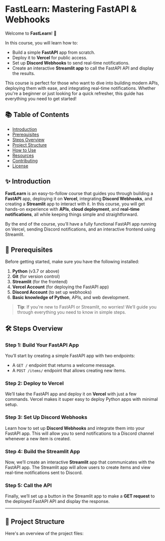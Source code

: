 # **FastLearn: Mastering FastAPI & Webhooks**

Welcome to **FastLearn**! 🚀

In this course, you will learn how to:
- Build a simple **FastAPI** app from scratch.
- Deploy it to **Vercel** for public access.
- Set up **Discord Webhooks** to send real-time notifications.
- Create an interactive **Streamlit app** to call the FastAPI API and display the results.

This course is perfect for those who want to dive into building modern APIs, deploying them with ease, and integrating real-time notifications. Whether you're a beginner or just looking for a quick refresher, this guide has everything you need to get started!

## 📚 **Table of Contents**

- [Introduction](#introduction)
- [Prerequisites](#prerequisites)
- [Steps Overview](#steps-overview)
- [Project Structure](#project-structure)
- [How to Use](#how-to-use)
- [Resources](#resources)
- [Contributing](#contributing)
- [License](#license)

## ✨ **Introduction**

**FastLearn** is an easy-to-follow course that guides you through building a **FastAPI** app, deploying it on **Vercel**, integrating **Discord Webhooks**, and creating a **Streamlit** app to interact with it. In this course, you will get hands-on experience with **APIs**, **cloud deployment**, and **real-time notifications**, all while keeping things simple and straightforward.

By the end of the course, you’ll have a fully functional FastAPI app running on Vercel, sending Discord notifications, and an interactive frontend using Streamlit.

## 🚀 **Prerequisites**

Before getting started, make sure you have the following installed:

1. **Python** (v3.7 or above)
2. **Git** (for version control)
3. **Streamlit** (for the frontend)
4. **Vercel Account** (for deploying the FastAPI app)
5. **Discord Account** (to set up webhooks)
6. **Basic knowledge of Python**, APIs, and web development.

> **Tip**: If you're new to FastAPI or Streamlit, no worries! We’ll guide you through everything you need to know in simple steps.

## 🛠 **Steps Overview**

### **Step 1: Build Your FastAPI App**
You’ll start by creating a simple FastAPI app with two endpoints:
- A `GET /` endpoint that returns a welcome message.
- A `POST /items/` endpoint that allows creating new items.

### **Step 2: Deploy to Vercel**
We’ll take the FastAPI app and deploy it on **Vercel** with just a few commands. Vercel makes it super easy to deploy Python apps with minimal setup.

### **Step 3: Set Up Discord Webhooks**
Learn how to set up **Discord Webhooks** and integrate them into your FastAPI app. This will allow you to send notifications to a Discord channel whenever a new item is created.

### **Step 4: Build the Streamlit App**
Now, we’ll create an interactive **Streamlit** app that communicates with the FastAPI app. The Streamlit app will allow users to create items and view real-time notifications sent to Discord.

### **Step 5: Call the API**
Finally, we’ll set up a button in the Streamlit app to make a **GET request** to the deployed FastAPI API and display the response.

---

## 📁 **Project Structure**

Here's an overview of the project files:

